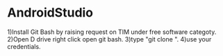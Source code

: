 # AndroidStudio
1)Install Git Bash by raising request on TIM under free software categoty.</n>
2)Open D drive right click open git bash.</n>
3)type "git clone ".</n>
4)use your credentials.</n>
